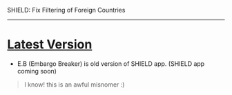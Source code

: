 SHIELD: Fix Filtering of Foreign Countries

---

# [Latest Version](https://1drv.ms/u/s!AsHE808G_RHesnJ_75tv6HVjwvjg?e=CRuEBf) 


+ E.B (Embargo Breaker) is old version of SHIELD app. (SHIELD app coming soon)

> I know! this is an awful misnomer :)
